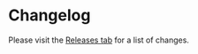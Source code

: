 # Changelog

Please visit the [Releases tab](https://github.com/spree/spree/releases) for a list of changes.
